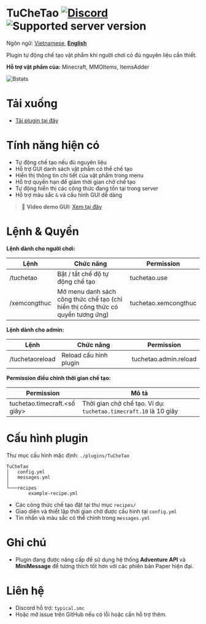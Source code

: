 # TuCheTao [![Discord](https://img.shields.io/discord/1353293624238145626.svg?label=\&logo=discord\&logoColor=ffffff\&color=7389D8\&labelColor=6A7EC2)](https://discord.typicalsmc.me/discord) ![Supported server version](https://img.shields.io/badge/minecraft-1.16%2B-green)

Ngôn ngữ: [Vietnamese](README_VN.md), **[English](README.md)**

Plugin tự động chế tạo vật phẩm khi người chơi có đủ nguyên liệu cần thiết.

**Hỗ trợ vật phẩm của:** Minecraft, MMOItems, ItemsAdder

![Bstats](https://bstats.org/signatures/bukkit/TuCheTao.svg)

# Tải xuống

- [Tải plugin tại đây](https://github.com/SimpMC-Studio/TuCheTao/releases/tag/1.0)

# Tính năng hiện có

* Tự động chế tạo nếu đủ nguyên liệu
* Hỗ trợ GUI danh sách vật phẩm có thể chế tạo
* Hiển thị thông tin chi tiết của vật phẩm trong menu
* Hỗ trợ quyền hạn để giảm thời gian chờ chế tạo
* Tự động hiển thị các công thức đang tồn tại trong server
* Hỗ trợ màu sắc `&` và cấu hình GUI dễ dàng

> 🎥 **Video demo GUI:** [Xem tại đây](https://youtu.be/vqMgTj9-Oos)

# Lệnh & Quyền

**Lệnh dành cho người chơi:**

| Lệnh         | Chức năng                                                                       | Permission           |
|--------------|---------------------------------------------------------------------------------|----------------------|
| /tuchetao    | Bật / tắt chế độ tự động chế tạo                                                | tuchetao.use         |
| /xemcongthuc | Mở menu danh sách công thức chế tạo (chỉ hiển thị công thức có quyền tương ứng) | tuchetao.xemcongthuc |

**Lệnh dành cho admin:**

| Lệnh            | Chức năng              | Permission            |
|-----------------|------------------------|-----------------------|
| /tuchetaoreload | Reload cấu hình plugin | tuchetao.admin.reload |

**Permission điều chỉnh thời gian chế tạo:**

| Permission                    | Mô tả                                                            |
|-------------------------------|------------------------------------------------------------------|
| tuchetao.timecraft.\<số giây> | Thời gian chờ chế tạo. Ví dụ: `tuchetao.timecraft.10` là 10 giây |

# Cấu hình plugin

Thư mục cấu hình mặc định: `./plugins/TuCheTao`

```
TuCheTao
│   config.yml
│   messages.yml
│
└───recipes
        example-recipe.yml
```

* Các công thức chế tạo đặt tại thư mục `recipes/`
* Giao diện và thiết lập thời gian chờ được cấu hình tại `config.yml`
* Tin nhắn và màu sắc có thể chỉnh trong `messages.yml`

# Ghi chú

* Plugin đang được nâng cấp để sử dụng hệ thống **Adventure API** và **MiniMessage** để tương thích tốt hơn với các
  phiên bản Paper hiện đại.

# Liên hệ

* Discord hỗ trợ: `typical.smc`
* Hoặc mở issue trên GitHub nếu có lỗi hoặc cần hỗ trợ thêm.
